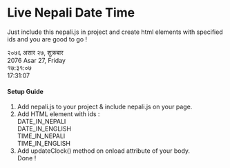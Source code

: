 # Live Nepali Date Time

Just include this nepali.js in project and create html elements with specified ids and you are good to go !

२०७६ असार २७, शुक्रबार  
2076 Asar 27, Friday  
१७:३१:०७  
17:31:07  

#### Setup Guide
1. Add nepali.js to your project & include nepali.js on your page. 
2. Add HTML element with ids :  
DATE_IN_NEPALI  
DATE_IN_ENGLISH  
TIME_IN_NEPALI  
TIME_IN_ENGLISH
3. Add updateClock() method on onload attribute of your body.  
Done !